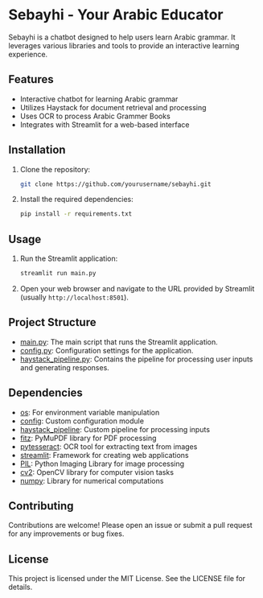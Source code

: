 # Sebayhi - Your Arabic Educator

Sebayhi is a chatbot designed to help users learn Arabic grammar. It leverages various libraries and tools to provide an interactive learning experience.

## Features

- Interactive chatbot for learning Arabic grammar
- Utilizes Haystack for document retrieval and processing
- Uses OCR to process Arabic Grammer Books
- Integrates with Streamlit for a web-based interface


## Installation

1. Clone the repository:
    ```sh
    git clone https://github.com/yourusername/sebayhi.git
    ```

2. Install the required dependencies:
    ```sh
    pip install -r requirements.txt
    ```

## Usage

1. Run the Streamlit application:
    ```sh
    streamlit run main.py
    ```

2. Open your web browser and navigate to the URL provided by Streamlit (usually `http://localhost:8501`).

## Project Structure

- [main.py](http://_vscodecontentref_/0): The main script that runs the Streamlit application.
- [config.py](http://_vscodecontentref_/1): Configuration settings for the application.
- [haystack_pipeline.py](http://_vscodecontentref_/2): Contains the pipeline for processing user inputs and generating responses.

## Dependencies

- [os](http://_vscodecontentref_/3): For environment variable manipulation
- [config](http://_vscodecontentref_/4): Custom configuration module
- [haystack_pipeline](http://_vscodecontentref_/5): Custom pipeline for processing inputs
- [fitz](http://_vscodecontentref_/6): PyMuPDF library for PDF processing
- [pytesseract](http://_vscodecontentref_/7): OCR tool for extracting text from images
- [streamlit](http://_vscodecontentref_/8): Framework for creating web applications
- [PIL](http://_vscodecontentref_/9): Python Imaging Library for image processing
- [cv2](http://_vscodecontentref_/10): OpenCV library for computer vision tasks
- [numpy](http://_vscodecontentref_/11): Library for numerical computations

## Contributing

Contributions are welcome! Please open an issue or submit a pull request for any improvements or bug fixes.

## License

This project is licensed under the MIT License. See the LICENSE file for details.
